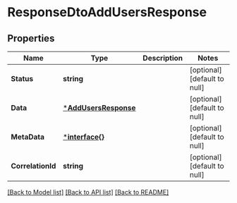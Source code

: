 # ResponseDtoAddUsersResponse

## Properties
Name | Type | Description | Notes
------------ | ------------- | ------------- | -------------
**Status** | **string** |  | [optional] [default to null]
**Data** | [***AddUsersResponse**](AddUsersResponse.md) |  | [optional] [default to null]
**MetaData** | [***interface{}**](interface{}.md) |  | [optional] [default to null]
**CorrelationId** | **string** |  | [optional] [default to null]

[[Back to Model list]](../README.md#documentation-for-models) [[Back to API list]](../README.md#documentation-for-api-endpoints) [[Back to README]](../README.md)


